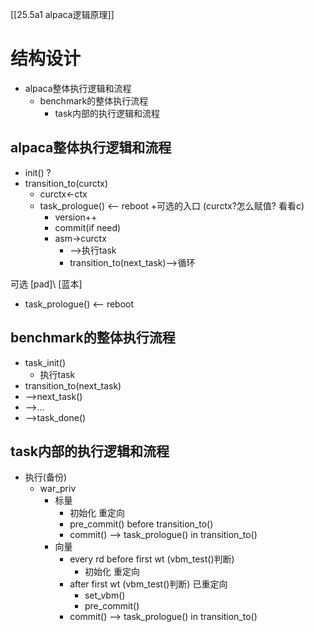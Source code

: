 [[25.5a1 alpaca逻辑原理]]
# 结构设计
- alpaca整体执行逻辑和流程
	- benchmark的整体执行流程
		- task内部的执行逻辑和流程


## alpaca整体执行逻辑和流程
- init() ?
- transition_to(curctx)
	- curctx<-ctx
	- task_prologue() <-- reboot  +可选的入口 (curctx?怎么赋值? 看看c)
		- version++
		- commit(if need)
		- asm->curctx
			- -->执行task 
			- transition_to(next_task)-->循环


可选 [pad]\ [蓝本]
- task_prologue() <-- reboot

## benchmark的整体执行流程
- task_init()
	- 执行task
- transition_to(next_task) 
-  -->next_task()
- -->...
- -->task_done()


## task内部的执行逻辑和流程
- 执行(备份)
	- war_priv
		- 标量
			- 初始化 重定向 
			- pre_commit() before transition_to()
			- commit() --> task_prologue() in transition_to() 
		- 向量
			- every rd before first wt (vbm_test()判断)
				- 初始化 重定向
			- after first wt (vbm_test()判断) 已重定向
				- set_vbm()
				- pre_commit()
			- commit() --> task_prologue() in transition_to() 



